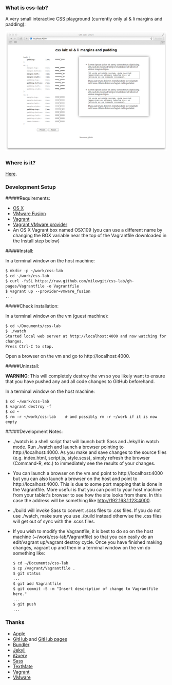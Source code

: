 ### What is css-lab?
A very small interactive CSS playground (currently only ul & li margins and padding):

![CSS lab screenshot](screenshot.jpg)


### Where is it?
  
[Here](http://milewgit.github.io/css-lab/).


### Development Setup

#####Requirements:
- [OS X](https://www.apple.com/osx/)
- [VMware Fusion](http://www.vmware.com/ca/en/products/fusion)
- [Vagrant](http://www.vagrantup.com)
- [Vagrant VMware provider](https://www.vagrantup.com/vmware)
- An OS X Vagrant box named OSX109 (you can use a different name by changing the BOX variable near the top of the Vagrantfile downloaded in the Install step below)


#####Install:

In a terminal window on the host machine:
```
$ mkdir -p ~/work/css-lab
$ cd ~/work/css-lab
$ curl -fsSL https://raw.github.com/milewgit/css-lab/gh-pages/Vagrantfile -o Vagrantfile
$ vagrant up --provider=vmware_fusion
...
```

#####Check installation:

In a terminal window on the vm (guest machine):
```
$ cd ~/Documents/css-lab
$ ./watch
Started local web server at http://localhost:4000 and now watching for changes.
Press Ctrl-C to stop.

```

Open a browser on the vm and go to http://localhost:4000.


#####Uninstall:

**WARNING**: This will completely destroy the vm so you likely want to ensure that you have 
pushed any and all code changes to GitHub beforehand.

In a terminal window on the host machine:
```
$ cd ~/work/css-lab
$ vagrant destroy -f
$ cd ~
$ rm -r ~/work/css-lab    # and possibly rm -r ~/work if it is now empty
```


#####Development Notes:

- ./watch is a shell script that will launch both Sass and Jekyll in watch mode.  Run ./watch and
launch a browser pointing to http://localhost:4000.  As you make and save changes to the source 
files (e.g. index.html, script.js, style.scss), simply refresh the browser (Command-R, etc.)
to immediately see the results of your changes.

- You can launch a browser on the vm and point to http://localhost:4000 but you can also launch
a browser on the host and point to http://localhost:4000.  This is due to some port mapping that
is done in the Vagrantfile.  More useful is that you can point to your host machine from your
tablet's browser to see how the site looks from there.  In this case the address will be something
like http://192.168.1.123:4000.

- ./build will invoke Sass to convert .scss files to .css files.  If you do not use ./watch, make
sure you use ./build instead otherwise the .css files will get out of sync with the .scss files.
  
- If you wish to modify the Vagrantfile, it is best to do so on the host machine (~/work/css-lab/Vagrantfile) 
so that you can easily do an edit/vagrant up/vagrant destroy cycle.  Once you have finished making 
changes, vagrant up and then in a terminal window on the vm do something like:
    ```
    $ cd ~/Documents/css-lab
    $ cp /vagrant/Vagrantfile .
    $ git status
    ...
    $ git add Vagrantfile
    $ git commit -S -m "Insert description of change to Vagrantfile here."
    ...
    $ git push
    ...
    ```


### Thanks

- [Apple](http://www.apple.com)
- [GitHub](https://github.com) and [GitHub pages](http://pages.github.com)
- [Bundler](http://bundler.io)
- [Jekyll](http://jekyllrb.com)
- [jQuery](http://jquery.com)
- [Sass](http://sass-lang.com)
- [TextMate](http://macromates.com)
- [Vagrant](https://www.vagrantup.com)
- [VMware](http://www.vmware.com)
